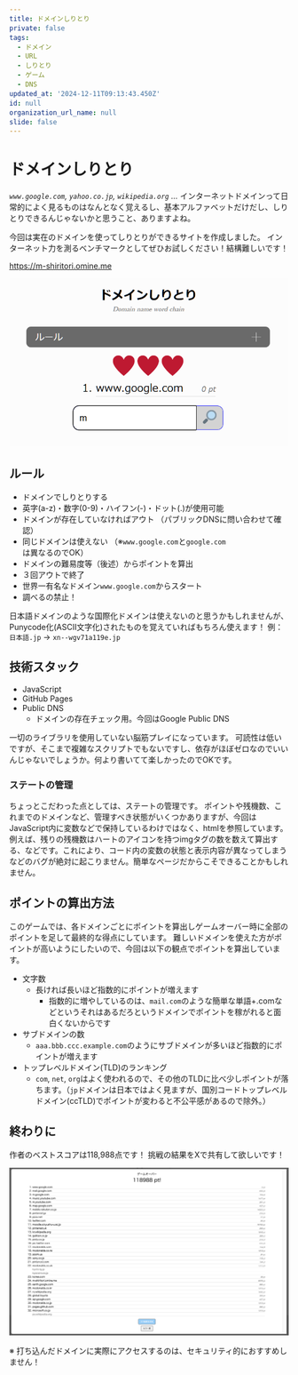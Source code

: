 ```yaml
---
title: ドメインしりとり
private: false
tags:
  - ドメイン
  - URL
  - しりとり
  - ゲーム
  - DNS
updated_at: '2024-12-11T09:13:43.450Z'
id: null
organization_url_name: null
slide: false
---
```


# ドメインしりとり
*`www.google.com`, `yahoo.co.jp`, `wikipedia.org` ...*
インターネットドメインって日常的によく見るものはなんとなく覚えるし、基本アルファベットだけだし、しりとりできるんじゃないかと思うこと、ありますよね。

今回は実在のドメインを使ってしりとりができるサイトを作成しました。
インターネット力を測るベンチマークとしてぜひお試しください！結構難しいです！

https://m-shiritori.omine.me

![サイトのスクリーンショット](https://github.com/omine-me/tech-articles/blob/main/images/domain-shiritori/thumb.png?raw=true)


## ルール
- ドメインでしりとりする
- 英字(a-z)・数字(0-9)・ハイフン(-)・ドット(.)が使用可能
- ドメインが存在していなければアウト
（パブリックDNSに問い合わせて確認）
- 同じドメインは使えない
（※`www.google.com`と`google.com`は異なるのでOK）
- ドメインの難易度等（後述）からポイントを算出
- ３回アウトで終了
- 世界一有名なドメイン`www.google.com`からスタート
- 調べるの禁止！

日本語ドメインのような国際化ドメインは使えないのと思うかもしれませんが、Punycode化(ASCII文字化)されたものを覚えていればもちろん使えます！
例：`日本語.jp` → `xn--wgv71a119e.jp`

## 技術スタック
- JavaScript
- GitHub Pages
- Public DNS
    - ドメインの存在チェック用。今回はGoogle Public DNS

一切のライブラリを使用していない脳筋プレイになっています。
可読性は低いですが、そこまで複雑なスクリプトでもないですし、依存がほぼゼロなのでいいんじゃないでしょうか。何より書いてて楽しかったのでOKです。

### ステートの管理
ちょっとこだわった点としては、ステートの管理です。
ポイントや残機数、これまでのドメインなど、管理すべき状態がいくつかありますが、今回はJavaScript内に変数などで保持しているわけではなく、htmlを参照しています。例えば、残りの残機数はハートのアイコンを持つimgタグの数を数えて算出する、などです。これにより、コード内の変数の状態と表示内容が異なってしまうなどのバグが絶対に起こりません。簡単なページだからこそできることかもしれません。

## ポイントの算出方法
このゲームでは、各ドメインごとにポイントを算出しゲームオーバー時に全部のポイントを足して最終的な得点にしています。
難しいドメインを使えた方がポイントが高いようにしたいので、今回は以下の観点でポイントを算出しています。
- 文字数
    - 長ければ長いほど指数的にポイントが増えます
        - 指数的に増やしているのは、`mail.com`のような簡単な単語+.comなどというそれはあるだろというドメインでポイントを稼がれると面白くないからです
- サブドメインの数
    - `aaa.bbb.ccc.example.com`のようにサブドメインが多いほど指数的にポイントが増えます
- トップレベルドメイン(TLD)のランキング
    - `com`, `net`, `org`はよく使われるので、その他のTLDに比べ少しポイントが落ちます。（`jp`ドメインは日本ではよく見ますが、国別コードトップレベルドメイン(ccTLD)でポイントが変わると不公平感があるので除外。）

## 終わりに
作者のベストスコアは118,988点です！
挑戦の結果をXで共有して欲しいです！

![118,988点の表示と入力したドメインがリストで表示されたリザルト画面](https://github.com/omine-me/tech-articles/blob/main/images/domain-shiritori/best_result.png?raw=true)

※ 打ち込んだドメインに実際にアクセスするのは、セキュリティ的におすすめしません！
